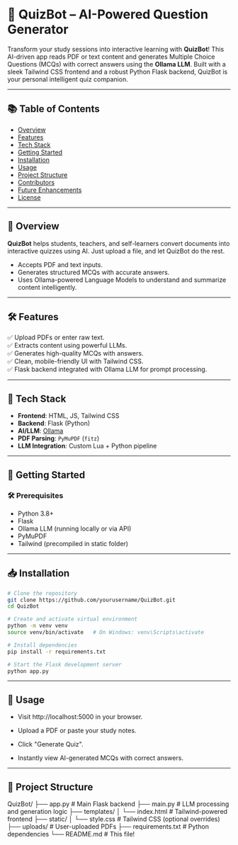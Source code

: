 # 🤖 QuizBot – AI-Powered Question Generator

Transform your study sessions into interactive learning with **QuizBot**! This AI-driven app reads PDF or text content and generates Multiple Choice Questions (MCQs) with correct answers using the **Ollama LLM**. Built with a sleek Tailwind CSS frontend and a robust Python Flask backend, QuizBot is your personal intelligent quiz companion.

---

## 📚 Table of Contents

- [Overview](#-overview)
- [Features](#-features)
- [Tech Stack](#-tech-stack)
- [Getting Started](#-getting-started)
- [Installation](#-installation)
- [Usage](#-usage)
- [Project Structure](#-project-structure)
- [Contributors](#-contributors)
- [Future Enhancements](#-future-enhancements)
- [License](#-license)

---

## 🌟 Overview

**QuizBot** helps students, teachers, and self-learners convert documents into interactive quizzes using AI. Just upload a file, and let QuizBot do the rest.

- Accepts PDF and text inputs.
- Generates structured MCQs with accurate answers.
- Uses Ollama-powered Language Models to understand and summarize content intelligently.

---

## 🛠️ Features

✅ Upload PDFs or enter raw text.  
✅ Extracts content using powerful LLMs.  
✅ Generates high-quality MCQs with answers.  
✅ Clean, mobile-friendly UI with Tailwind CSS.  
✅ Flask backend integrated with Ollama LLM for prompt processing.

---

## 🧰 Tech Stack

- **Frontend**: HTML, JS, Tailwind CSS  
- **Backend**: Flask (Python)  
- **AI/LLM**: [Ollama](https://ollama.com/)  
- **PDF Parsing**: `PyMuPDF` (`fitz`)  
- **LLM Integration**: Custom Lua + Python pipeline

---

## 🚀 Getting Started

### 🛠️ Prerequisites

- Python 3.8+
- Flask
- Ollama LLM (running locally or via API)
- PyMuPDF
- Tailwind (precompiled in static folder)

---

## 📥 Installation

```bash
# Clone the repository
git clone https://github.com/yourusername/QuizBot.git
cd QuizBot

# Create and activate virtual environment
python -m venv venv
source venv/bin/activate   # On Windows: venv\Scripts\activate

# Install dependencies
pip install -r requirements.txt

# Start the Flask development server
python app.py
```

---

## 🎯 Usage

- Visit http://localhost:5000 in your browser.

- Upload a PDF or paste your study notes.

- Click "Generate Quiz".

- Instantly view AI-generated MCQs with correct answers.

---

## 📂 Project Structure
  
QuizBot/
├── app.py              # Main Flask backend
├── main.py             # LLM processing and generation logic
├── templates/
│   └── index.html      # Tailwind-powered frontend
├── static/
│   └── style.css       # Tailwind CSS (optional overrides)
├── uploads/            # User-uploaded PDFs
├── requirements.txt    # Python dependencies
└── README.md           # This file!
